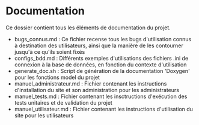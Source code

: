 # Documentation

Ce dossier contient tous les éléments de documentation du projet.

- bugs\_connus.md : Ce fichier recense tous les bugs d'utilisation connus à destination des utilisateurs, ainsi que la manière de les contourner jusqu'à ce qu'ils soient fixés
- configs\_bdd.md : Différents exemples d'utilisations des fichiers .ini de connexion à la base de données, en fonction du contexte d'utilisation
- generate\_doc.sh : Script de génération de la documentation 'Doxygen' pour les fonctions model du projet
- manuel\_administrateur.md : Fichier contenant les instructions d'installation du site et son administration pour les administrateurs
- manuel\_tests.md : Fichier contenant les insctructions d'exécution des tests unitaires et de validation du projet
- manuel\_utilisateur.md : Fichier contenant les instructions d'utilisation du site pour les utilisateurs

